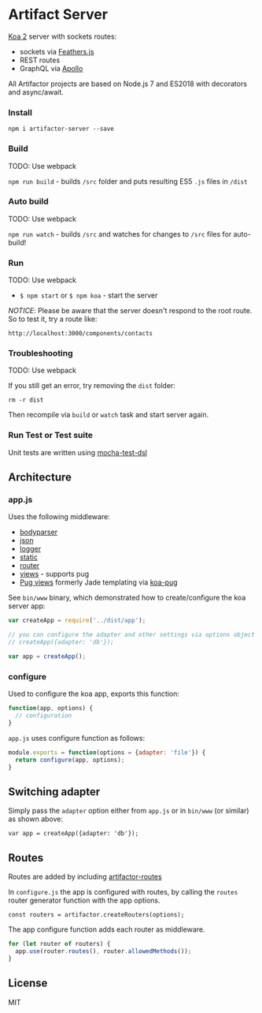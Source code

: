 # Artifact Server

[Koa 2](koajs.com) server with sockets routes:

- sockets via [Feathers.js](feathersjs.com/)
- REST routes
- GraphQL via [Apollo](http://dev.apollodata.com/)

All Artifactor projects are based on Node.js 7 and ES2018 with decorators and async/await.

### Install

`npm i artifactor-server --save`

### Build
TODO: Use webpack

`npm run build` - builds `/src` folder and puts resulting ES5 `.js` files in `/dist`

### Auto build
TODO: Use webpack

`npm run watch` - builds `/src` and watches for changes to `/src` files for auto-build!

### Run
TODO: Use webpack

- `$ npm start` or `$ npm koa` - start the server

_NOTICE_: Please be aware that the server doesn't respond to the root route.
So to test it, try a route like:

`http://localhost:3000/components/contacts`

### Troubleshooting
TODO: Use webpack

If you still get an error, try removing the `dist` folder:

`rm -r dist`

Then recompile via `build` or `watch` task and start server again.

### Run Test or Test suite

Unit tests are written using [mocha-test-dsl](https://www.npmjs.com/package/mocha-test-dsl)

## Architecture  

### app.js

Uses the following middleware:
- [bodyparser](https://www.npmjs.com/package/koa-bodyparser)
- [json](https://www.npmjs.com/package/koa-json)
- [logger](https://www.npmjs.com/package/koa-logger)
- [static](https://www.npmjs.com/package/koa-static)
- [router](https://www.npmjs.com/package/koa-router)
- [views](https://github.com/queckezz/koa-views) - supports pug
- [Pug views](https://www.npmjs.com/package/pug) formerly Jade templating via [koa-pug](https://github.com/chrisyip/koa-pug)

See `bin/www` binary, which demonstrated how to create/configure the koa server app:

```js
var createApp = require('../dist/app');

// you can configure the adapter and other settings via options object
// createApp({adapter: 'db'});  

var app = createApp();
```

### configure

Used to configure the koa app, exports this function:

```js
function(app, options) {
  // configuration
}
```

`app.js` uses configure function as follows:

```js
module.exports = function(options = {adapter: 'file'}) {
  return configure(app, options);
}
```

## Switching adapter

Simply pass the `adapter` option either from `app.js` or in `bin/www` (or similar) as shown above:

 `var app = createApp({adapter: 'db'});`

## Routes

Routes are added by including [artifactor-routes](https://github.com/kristianmandrup/artifactor-routes)

In `configure.js` the app is configured with routes, by calling the `routes` router generator function with the app options. 

`const routers = artifactor.createRouters(options);`

The app configure function adds each router as middleware.

```js
for (let router of routers) {
  app.use(router.routes(), router.allowedMethods());
}
```

## License

MIT